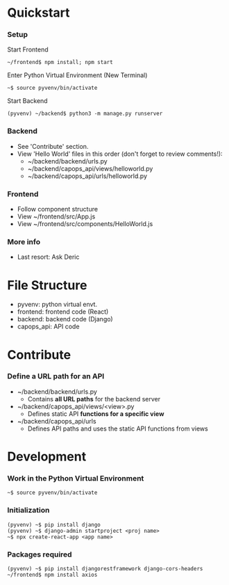 # Quickstart
### Setup
Start Frontend
```
~/frontend$ npm install; npm start
```
Enter Python Virtual Environment (New Terminal)
```
~$ source pyvenv/bin/activate
```
Start Backend
```
(pyvenv) ~/backend$ python3 -m manage.py runserver
```
### Backend
- See 'Contribute' section. 
- View 'Hello World' files in this order (don't forget to review comments!):
  -  ~/backend/backend/urls.py
  -  ~/backend/capops_api/views/helloworld.py
  -  ~/backend/capops_api/urls/helloworld.py
### Frontend
- Follow component structure
- View ~/frontend/src/App.js
- View ~/frontend/src/components/HelloWorld.js
### More  info
- Last resort: Ask Deric



# File Structure
- pyvenv: python virtual envt.
- frontend: frontend code (React)  
- backend: backend code (Django)
- capops_api: API code



# Contribute
### Define a URL path for an API
- ~/backend/backend/urls.py
  - Contains **all URL paths** for the backend server
- ~/backend/capops_api/views/\<view\>.py 
  - Defines static API **functions for a specific view**
- ~/backend/capops_api/urls
  - Defines API paths and uses the static API functions from views



# Development
### Work in the Python Virtual Environment
```
~$ source pyvenv/bin/activate
```
### Initialization
```
(pyvenv) ~$ pip install django
(pyvenv) ~$ django-admin startproject <proj name>
~$ npx create-react-app <app name>
```
### Packages required
```
(pyvenv) ~$ pip install djangorestframework django-cors-headers
~/frontend$ npm install axios 
```